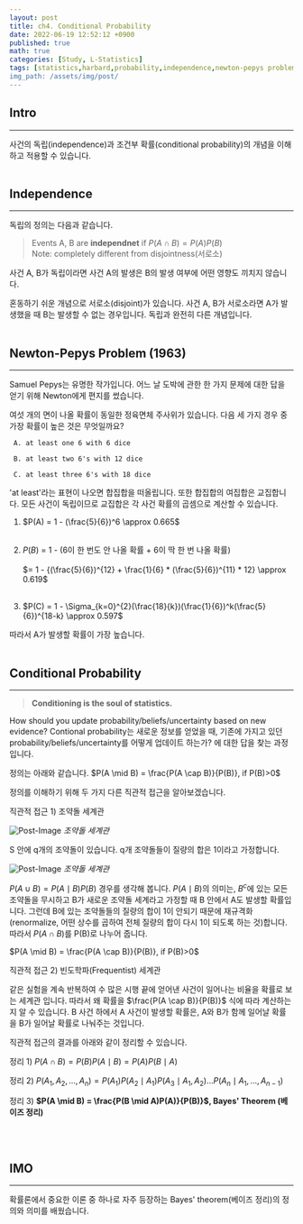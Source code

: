 ```yaml
---
layout: post
title: ch4. Conditional Probability
date: 2022-06-19 12:52:12 +0900
published: true
math: true
categories: [Study, L-Statistics]
tags: [statistics,harbard,probability,independence,newton-pepys problem,conditional probability,bayes' theorem]
img_path: /assets/img/post/
---
```


## Intro
***

 사건의 독립(independence)과 조건부 확률(conditional probability)의 개념을 이해하고 적용할 수 있습니다.
 <br><br>


## Independence
***

 독립의 정의는 다음과 같습니다.

 > Events A, B are **independnet** if $P(A \cap B) = P(A)P(B)$<br>Note: completely different from disjointness(서로소)

 사건 A, B가 독립이라면 사건 A의 발생은 B의 발생 여부에 어떤 영향도 끼치지 않습니다.
 
 혼동하기 쉬운 개념으로 서로소(disjoint)가 있습니다. 사건 A, B가 서로소라면 A가 발생했을 때 B는 발생할 수 없는 경우입니다. 독립과 완전히 다른 개념입니다.
 <br><br>


## Newton-Pepys Problem (1963)
***

 Samuel Pepys는 유명한 작가입니다. 어느 날 도박에 관한 한 가지 문제에 대한 답을 얻기 위해 Newton에게 편지를 썼습니다.

 여섯 개의 면이 나올 확률이 동일한 정육면체 주사위가 있습니다. 다음 세 가지 경우 중 가장 확률이 높은 것은 무엇일까요?

     A. at least one 6 with 6 dice

     B. at least two 6's with 12 dice

     C. at least three 6's with 18 dice

 'at least'라는 표현이 나오면 합집합을 떠올립니다. 또한 합집합의 여집합은 교집합니다. 모든 사건이 독립이므로 교집합은 각 사건 확률의 곱셈으로 계산할 수 있습니다.

 1. $P(A) = 1 - (\frac{5}{6})^6 \approx 0.665$<br><br>

 2. $P(B)$ = 1 - (6이 한 번도 안 나올 확률 + 6이 딱 한 번 나올 확률)<br><br>
  $= 1 - \{(\frac{5}{6})^{12} + \frac{1}{6} * (\frac{5}{6})^{11} * 12} \approx 0.619$<br><br>
 3. $P(C) = 1 - \Sigma_{k=0}^{2}(\frac{18}{k})(\frac{1}{6})^k(\frac{5}{6})^{18-k} \approx 0.597$

 따라서 A가 발생할 확률이 가장 높습니다.
 <br><br>


## Conditional Probability
***

 > **Conditioning is the soul of statistics.**

 How should you update probability/beliefs/uncertainty based on new evidence?
 Contional probability는 새로운 정보를 얻었을 때, 기존에 가지고 있던 probability/beliefs/uncertainty를 어떻게 업데이트 하는가? 에 대한 답을 찾는 과정입니다.

 정의는 아래와 같습니다.
 $P(A \mid B) = \frac{P(A \cap B)}{P(B)}, if P(B)>0$

 정의를 이해하기 위해 두 가지 다른 직관적 접근을 알아보겠습니다.

 직관적 접근 1) 조약돌 세계관

 ![Post-Image](ConditionalProb_peddle1.png)
 _조약돌 세계관_

 S 안에 q개의 조약돌이 있습니다. q개 조약돌들이 질량의 합은 1이라고 가정합니다.

 ![Post-Image](ConditionalProb_peddle2.png)
 _조약돌 세계관_

 $P(A \cup B) = P(A \mid B)P(B)$ 경우를 생각해 봅니다. $P(A \mid B)$의 의미는, $B^{c}$에 있는 모든 조약돌을 무시하고 B가 새로운 조약돌 세계라고 가정할 때 B 안에서 A도 발생할 확률입니다. 그런데 B에 있는 조약돌들의 질량의 합이 1이 안되기 때문에 재규격화(renormalize, 어떤 상수를 곱하여 전체 질량의 합이 다시 1이 되도록 하는 것)합니다. 따라서 $P(A \cap B)$를 P(B)로 나누어 줍니다.

 $P(A \mid B) = \frac{P(A \cap B)}{P(B)}, if P(B)>0$

 직관적 접근 2) 빈도학파(Frequentist) 세계관

 같은 실험을 계속 반복하여 수 많은 시행 끝에 얻어낸 사건이 일어나는 비율을 확률로 보는 세계관 입니다. 따라서 왜 확률을 $\frac{P(A \cap B)}{P(B)}$ 식에 따라 계산하는지 알 수 있습니다. B 사건 하에서 A 사건이 발생할 확률은, A와 B가 함께 일어날 확률을 B가 일어날 확률로 나눠주는 것입니다.

 직관적 접근의 결과를 아래와 같이 정리할 수 있습니다.

 정리 1) $P(A \cap B) = P(B)P(A \mid B) = P(A)P(B \mid A)$

 정리 2) $P(A_{1}, A_{2}, ..., A_{n}) = P(A_{1})P(A_{2} \mid A_{1})P(A_{3} \mid A_{1},A_{2}) ... P(A_{n} \mid A_{1}, ..., A_{n-1})$

 정리 3) **$P(A \mid B) = \frac{P(B \mid A)P(A)}{P(B)}$, Bayes' Theorem (베이즈 정리)**


 <br><br>


## IMO
***

 확률론에서 중요한 이론 중 하나로 자주 등장하는 Bayes' theorem(베이즈 정리)의 정의와 의미를 배웠습니다.